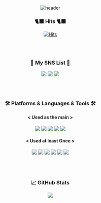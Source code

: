 <div align="center">
  
![header](https://capsule-render.vercel.app/api?type=waving&color=0:09203f,100:537895&height=230&section=header&text=Welcome&fontColor=ffffff&fontSize=70&animation=fadeIn&fontAlignY=38&desc=SoftyChoo's%20GitHub%20Profile&fontAlign=75&descAlign=78)

### 🐈‍⬛ Hits 🐈‍⬛<br>
[![Hits](https://hits.seeyoufarm.com/api/count/incr/badge.svg?url=https%3A%2F%2Fgithub.com%2FSoftyChoo&count_bg=%23537895&title_bg=%23000000&icon=github.svg&icon_color=%23E7E7E7&title=hits&edge_flat=false)](https://hits.seeyoufarm.com)

<br>
<br>

###  🦕 My SNS List 🦕<br>
<a href="https://www.instagram.com/choo_chuu_/" target="_blank"><img src="https://img.shields.io/badge/Instagram-FFF5EE?style=flat-square&logo=Instagram&logoColor=#E4405F"/></a>
<a href="https://softychoo.github.io/" target="_blank"><img src="https://img.shields.io/badge/DevBlog-000000?style=flat-square&logo=Devpost&logoColor=#0A0A0A"/></a>
<a href="mailto:devsoftychoo@gmail.com" target="_blank"><img src="https://img.shields.io/badge/devsoftychoo@gmail.com-02303A?style=flat-square&logo=Gmail&logoColor=white"/></a>

<br>
<br>

### 🛠️ Platforms & Languages & Tools 🛠️
#### < Used as the main ><br>
<img src="https://img.shields.io/badge/Kotlin-7F52FF?style=flat-square&logo=Kotlin&logoColor=white"/>
<img src="https://img.shields.io/badge/Android-3DDC84?style=flat-square&logo=Android&logoColor=white"/>
<img src="https://img.shields.io/badge/AndroidStudio-3DDC84?style=flat-square&logo=AndroidStudio&logoColor=white"/>
<img src="https://img.shields.io/badge/VSCode-007ACC?style=flat-square&logo=visualstudiocode&logoColor=white"/>
<img src="https://img.shields.io/badge/Github-181717?style=flat-square&logo=Github&logoColor=white"/>


#### < Used at least Once ><br>
<img src="https://img.shields.io/badge/Java-000000?style=flat-square&logo=Java&logoColor=white"/>
<img src="https://img.shields.io/badge/C-808080?style=flat-square&logo=C&logoColor=white"/>
<img src="https://img.shields.io/badge/C++-00599C?style=flat-square&logo=cplusplus&logoColor=white"/>
<img src="https://img.shields.io/badge/Flutter-02569B?style=flat-square&logo=Flutter&logoColor=white"/>
<img src="https://img.shields.io/badge/Dart-0175C2?style=flat-square&logo=dart&logoColor=white"/>
<img src="https://img.shields.io/badge/Firebase-FFCA28?style=flat-square&logo=firebase&logoColor=white"/>


<br>

<br>
<br>
<br>
 
### 📈 GitHub Stats

<a href="https://github.com/SoftyChoo">
  <img align="center" src="https://github-readme-stats.vercel.app/api/top-langs/?username=SoftyChoo&hide=Objective-C,c%2B%2B,Cmake,makeFile&title_color=ffffff&text_color=c9cacc&icon_color=2bbc8a&bg_color=1d1f21" />
</a>
 
<br/>
  
<!-- [![Top Langs](https://github-readme-stats.vercel.app/api/top-langs/?username=SoftyChoo&layout=compact)](https://github.com/SoftyChoo/github-readme-stats) -->

<!-- [![SoftyChoo's github stats](https://github-readme-stats.vercel.app/api?username=SoftyChoo&show_icons=true)](https://github.com/SoftyChoo) -->


</div>
